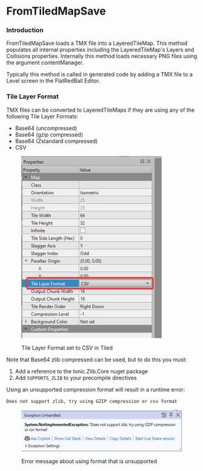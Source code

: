 # FromTiledMapSave

### Introduction

FromTiledMapSave loads a TMX file into a LayeredTileMap. This method populates all internal properties including the LayeredTileMap's Layers and Collisions properties. Internally this method loads necessary PNG files using the argument contentManager.

Typically this method is called in generated code by adding a TMX file to a Level screen in the FlatRedBall Editor.

### Tile Layer Format

TMX files can be converted to LayeredTileMaps if they are using any of the following Tile Layer Formats:

* Base64 (uncompressed)
* Base64 (gzip compressed)
* Base64 (Zstandard compressed)
* CSV

<figure><img src="../../.gitbook/assets/image (1) (1) (1) (1) (1) (1) (1) (1).png" alt=""><figcaption><p>Tile Layer Format set to CSV in Tiled</p></figcaption></figure>

Note that Base64 zlib compressed can be used, but to do this you must:

1. Add a reference to the Ionic.Zlib.Core nuget package
2. Add `SUPPORTS_ZLIB` to your precompile directives&#x20;

Using an unsupported compression format will result in a runtime error:

```
Does not support zlib, try using GZIP compression or csv format
```

<figure><img src="../../.gitbook/assets/image (2) (1) (1) (1).png" alt=""><figcaption><p>Error message about using format that is unsupported</p></figcaption></figure>

